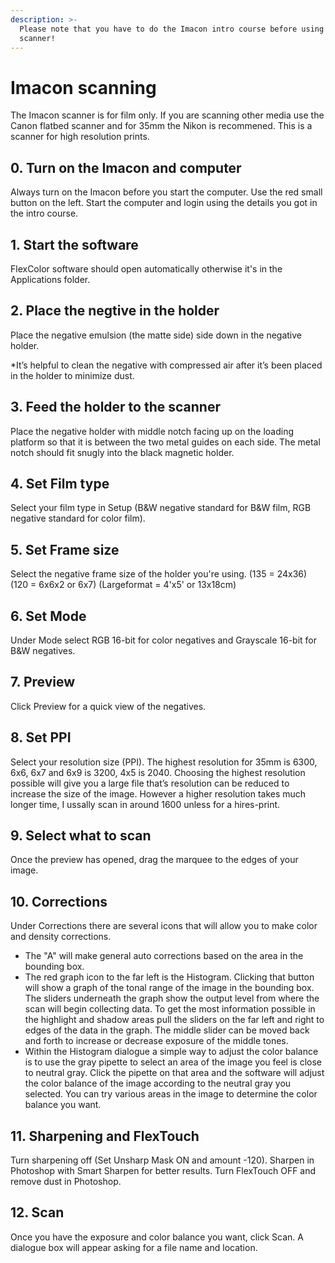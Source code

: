 ```yaml
---
description: >-
  Please note that you have to do the Imacon intro course before using the
  scanner!
---
```


# Imacon scanning

The Imacon scanner is for film only. If you are scanning other media use the Canon flatbed scanner and for 35mm the Nikon is recommened. This is a scanner for high resolution prints.

## 0. Turn on the Imacon and computer

Always turn on the Imacon before you start the computer. Use the red small button on the left. Start the computer and login using the details you got in the intro course.

## 1. Start the software

FlexColor software should open automatically otherwise it's in the Applications folder.

## 2. Place the negtive in the holder

Place the negative emulsion \(the matte side\) side down in the negative holder.

\*It’s helpful to clean the negative with compressed air after it’s been placed in the holder to minimize dust.

## 3. Feed the holder to the scanner

Place the negative holder with middle notch facing up on the loading platform so that it is between the two metal guides on each side. The metal notch should fit snugly into the black magnetic holder.

## 4. Set Film type

Select your film type in Setup \(B&W negative standard for B&W film, RGB negative standard for color film\).

## 5. Set Frame size

Select the negative frame size of the holder you're using. \(135 = 24x36\) \(120 = 6x6x2 or 6x7\) \(Largeformat = 4'x5' or 13x18cm\)

## 6. Set Mode

Under Mode select RGB 16-bit for color negatives and Grayscale 16-bit for B&W negatives.

## 7. Preview

Click Preview for a quick view of the negatives.

## 8. Set PPI

Select your resolution size \(PPI\). The highest resolution for 35mm is 6300, 6x6, 6x7 and 6x9 is 3200, 4x5 is 2040. Choosing the highest resolution possible will give you a large file that’s resolution can be reduced to increase the size of the image. However a higher resolution takes much longer time, I ussally scan in around 1600 unless for a hires-print.

## 9. Select what to scan

Once the preview has opened, drag the marquee to the edges of your image.

## 10. Corrections

Under Corrections there are several icons that will allow you to make color and density corrections.

* The "A" will make general auto corrections based on the area in the bounding box.
* The red graph icon to the far left is the Histogram. Clicking that button will show a graph of the tonal range of the image in the bounding box. The sliders underneath the graph show the output level from where the scan will begin collecting data. To get the most information possible in the highlight and shadow areas pull the sliders on the far left and right to edges of the data in the graph. The middle slider can be moved back and forth to increase or decrease exposure of the middle tones.
* Within the Histogram dialogue a simple way to adjust the color balance is to use the gray pipette to select an area of the image you feel is close to neutral gray. Click the pipette on that area and the software will adjust the color balance of the image according to the neutral gray you selected. You can try various areas in the image to determine the color balance you want.

## 11. Sharpening and FlexTouch

Turn sharpening off \(Set Unsharp Mask ON and amount -120\). Sharpen in Photoshop with Smart Sharpen for better results. Turn FlexTouch OFF and remove dust in Photoshop.

## 12. Scan

Once you have the exposure and color balance you want, click Scan. A dialogue box will appear asking for a file name and location.

